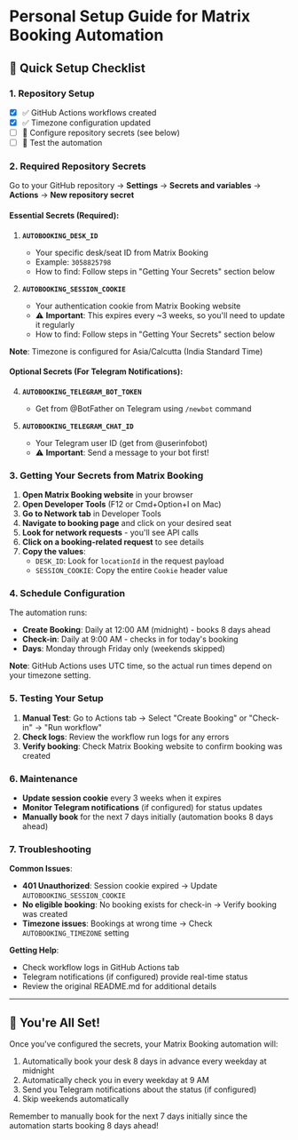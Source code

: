 # Personal Setup Guide for Matrix Booking Automation

## 🎯 Quick Setup Checklist

### 1. Repository Setup
- [x] ✅ GitHub Actions workflows created
- [x] ✅ Timezone configuration updated
- [ ] 🔄 Configure repository secrets (see below)
- [ ] 🔄 Test the automation

### 2. Required Repository Secrets

Go to your GitHub repository → **Settings** → **Secrets and variables** → **Actions** → **New repository secret**

#### Essential Secrets (Required):
1. **`AUTOBOOKING_DESK_ID`**
   - Your specific desk/seat ID from Matrix Booking
   - Example: `3058825798`
   - How to find: Follow steps in "Getting Your Secrets" section below

2. **`AUTOBOOKING_SESSION_COOKIE`**
   - Your authentication cookie from Matrix Booking website
   - ⚠️ **Important**: This expires every ~3 weeks, so you'll need to update it regularly
   - How to find: Follow steps in "Getting Your Secrets" section below

**Note**: Timezone is configured for Asia/Calcutta (India Standard Time)

#### Optional Secrets (For Telegram Notifications):
4. **`AUTOBOOKING_TELEGRAM_BOT_TOKEN`**
   - Get from @BotFather on Telegram using `/newbot` command
   
5. **`AUTOBOOKING_TELEGRAM_CHAT_ID`**
   - Your Telegram user ID (get from @userinfobot)
   - ⚠️ **Important**: Send a message to your bot first!

### 3. Getting Your Secrets from Matrix Booking

1. **Open Matrix Booking website** in your browser
2. **Open Developer Tools** (F12 or Cmd+Option+I on Mac)
3. **Go to Network tab** in Developer Tools
4. **Navigate to booking page** and click on your desired seat
5. **Look for network requests** - you'll see API calls
6. **Click on a booking-related request** to see details
7. **Copy the values**:
   - `DESK_ID`: Look for `locationId` in the request payload
   - `SESSION_COOKIE`: Copy the entire `Cookie` header value

### 4. Schedule Configuration

The automation runs:
- **Create Booking**: Daily at 12:00 AM (midnight) - books 8 days ahead
- **Check-in**: Daily at 9:00 AM - checks in for today's booking
- **Days**: Monday through Friday only (weekends skipped)

**Note**: GitHub Actions uses UTC time, so the actual run times depend on your timezone setting.

### 5. Testing Your Setup

1. **Manual Test**: Go to Actions tab → Select "Create Booking" or "Check-in" → "Run workflow"
2. **Check logs**: Review the workflow run logs for any errors
3. **Verify booking**: Check Matrix Booking website to confirm booking was created

### 6. Maintenance

- **Update session cookie** every 3 weeks when it expires
- **Monitor Telegram notifications** (if configured) for status updates
- **Manually book** for the next 7 days initially (automation books 8 days ahead)

### 7. Troubleshooting

**Common Issues**:
- **401 Unauthorized**: Session cookie expired → Update `AUTOBOOKING_SESSION_COOKIE`
- **No eligible booking**: No booking exists for check-in → Verify booking was created
- **Timezone issues**: Bookings at wrong time → Check `AUTOBOOKING_TIMEZONE` setting

**Getting Help**:
- Check workflow logs in GitHub Actions tab
- Telegram notifications (if configured) provide real-time status
- Review the original README.md for additional details

---

## 🚀 You're All Set!

Once you've configured the secrets, your Matrix Booking automation will:
1. Automatically book your desk 8 days in advance every weekday at midnight
2. Automatically check you in every weekday at 9 AM
3. Send you Telegram notifications about the status (if configured)
4. Skip weekends automatically

Remember to manually book for the next 7 days initially since the automation starts booking 8 days ahead!
